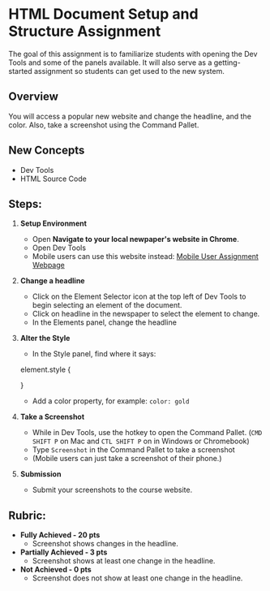 # HTML Document Setup and Structure Assignment

The goal of this assignment is to familiarize students with opening the Dev Tools and some of the panels available. It will also serve as a getting-started assignment so students can get used to the new system.

## Overview

You will access a popular new website and change the headline, and the color. Also, take a screenshot using the Command Pallet.

## New Concepts

* Dev Tools
* HTML Source Code

## Steps:

1. **Setup Environment**

   - Open **Navigate to your local newpaper's website in Chrome**.
   -  Open Dev Tools
   - Mobile users can use this website instead: [Mobile User Assignment Webpage](https://codexcourses.github.io/mobile-dev-tools-demo/)

2. **Change a headline**

    - Click on the Element Selector icon at the top left of Dev Tools to begin selecting an element of the document.
    - Click on headline in the newspaper to select the element to change.
    - In the Elements panel, change the headline

3. **Alter the Style**

    - In the Style panel, find where it says:

    element.style {

    }

    - Add a color property, for example: `color: gold`

4. **Take a Screenshot**

    - While in Dev Tools, use the hotkey to open the Command Pallet. (`CMD SHIFT P` on Mac and `CTL SHIFT P` on in Windows or Chromebook)
    - Type `Screenshot` in the Command Pallet to take a screenshot
    - (Mobile users can just take a screenshot of their phone.)


5. **Submission**

    - Submit your screenshots to the course website.

## Rubric:

- **Fully Achieved - 20 pts**
  - Screenshot shows changes in the headline.
- **Partially Achieved - 3 pts**
  - Screenshot shows at least one change in the headline.
- **Not Achieved - 0 pts**
  - Screenshot does not show at least one change in the headline.
